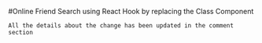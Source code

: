 #Online Friend Search using React Hook by replacing the Class Component

``All the details about the change has been updated in the comment section ``
